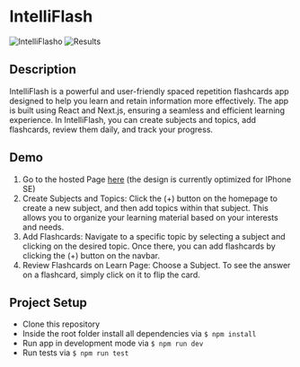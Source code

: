 # IntelliFlash

![IntelliFlasho](https://user-images.githubusercontent.com/117512929/229495929-9c086c85-99f0-420b-98b4-81a15ad32203.png)
![Results](https://user-images.githubusercontent.com/117512929/229495931-3102c8bb-53ea-460c-8e82-3aea0ea9fa4e.png)

## Description

IntelliFlash is a powerful and user-friendly spaced repetition
flashcards app designed to help you learn and retain information more
effectively. The app is built using React and Next.js, ensuring a
seamless and efficient learning experience. In IntelliFlash, you can
create subjects and topics, add flashcards, review them daily, and
track your progress.

## Demo

1. Go to the hosted Page [here](https://capstone-project-kappa-orpin.vercel.app/) (the design is currently optimized for IPhone SE)
1. Create Subjects and Topics: Click the (+) button
   on the homepage to create a new subject, and then add topics within
   that subject. This allows you to organize your learning material based
   on your interests and needs.
1. Add Flashcards: Navigate to a specific topic by
   selecting a subject and clicking on the desired topic. Once there, you
   can add flashcards by clicking the (+) button on the navbar.
1. Review Flashcards on Learn Page: Choose a Subject. To see the answer on a
   flashcard, simply click on it to flip the card.

## Project Setup

- Clone this repository
- Inside the root folder install all dependencies via `$ npm install`
- Run app in development mode via `$ npm run dev`
- Run tests via `$ npm run test`
